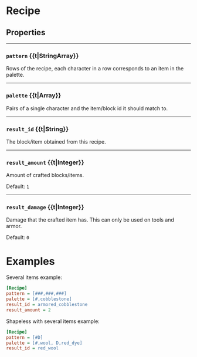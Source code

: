 # Recipe
## Properties

---

### `pattern` {{t|StringArray}}
Rows of the recipe, each character in a row corresponds to an item in the palette.

---

### `palette` {{t|Array}}
Pairs of a single character and the item/block id it should match to.

---

### `result_id` {{t|String}}
The block/item obtained from this recipe.

---

### `result_amount` {{t|Integer}}
Amount of crafted blocks/items.

Default: `1`

---

### `result_damage` {{t|Integer}}
Damage that the crafted item has. This can only be used on tools and armor.

Default: `0`

# Examples
Several items example:
```ini
[Recipe]
pattern = [###,###,###]
palette = [#,cobblestone]
result_id = armored_cobblestone
result_amount = 2
```
Shapeless with several items example:
```ini
[Recipe]
pattern = [#D]
palette = [#,wool, D,red_dye]
result_id = red_wool
```